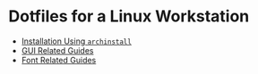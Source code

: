 # Dotfiles for a Linux Workstation

- [Installation Using `archinstall`](archinstall/README.md)
- [GUI Related Guides](guides/GUI-Related.md)
- [Font Related Guides](guides/Fonts.md)
